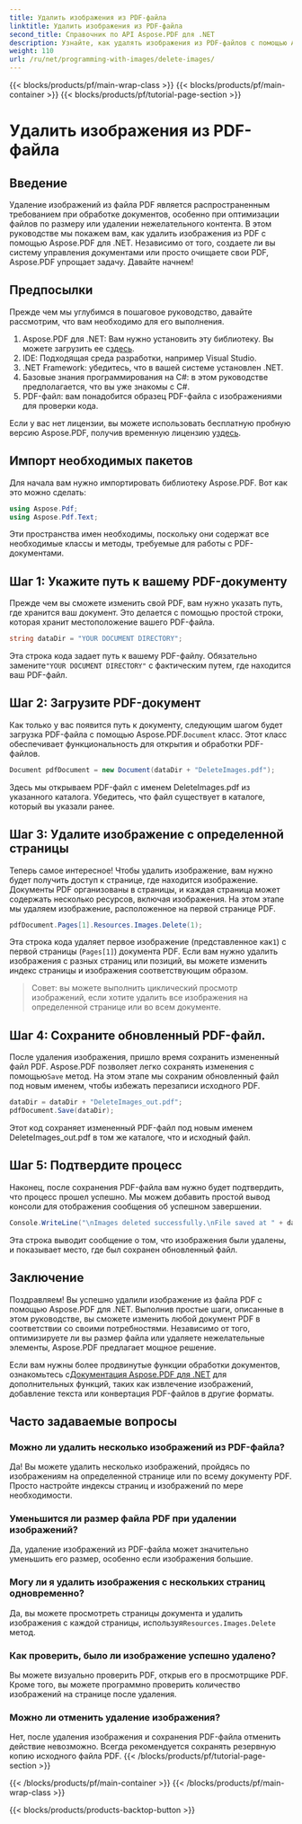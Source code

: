 ```yaml
---
title: Удалить изображения из PDF-файла
linktitle: Удалить изображения из PDF-файла
second_title: Справочник по API Aspose.PDF для .NET
description: Узнайте, как удалять изображения из PDF-файлов с помощью Aspose.PDF для .NET в простом пошаговом руководстве. Оптимизируйте PDF-файлы, легко удаляя нежелательные изображения.
weight: 110
url: /ru/net/programming-with-images/delete-images/
---
```


{{< blocks/products/pf/main-wrap-class >}}
{{< blocks/products/pf/main-container >}}
{{< blocks/products/pf/tutorial-page-section >}}

# Удалить изображения из PDF-файла

## Введение

Удаление изображений из файла PDF является распространенным требованием при обработке документов, особенно при оптимизации файлов по размеру или удалении нежелательного контента. В этом руководстве мы покажем вам, как удалить изображения из PDF с помощью Aspose.PDF для .NET. Независимо от того, создаете ли вы систему управления документами или просто очищаете свои PDF, Aspose.PDF упрощает задачу. Давайте начнем!

## Предпосылки

Прежде чем мы углубимся в пошаговое руководство, давайте рассмотрим, что вам необходимо для его выполнения.

1.  Aspose.PDF для .NET: Вам нужно установить эту библиотеку. Вы можете загрузить ее с[здесь](https://releases.aspose.com/pdf/net/).
2. IDE: Подходящая среда разработки, например Visual Studio.
3. .NET Framework: убедитесь, что в вашей системе установлен .NET.
4. Базовые знания программирования на C#: в этом руководстве предполагается, что вы уже знакомы с C#.
5. PDF-файл: вам понадобится образец PDF-файла с изображениями для проверки кода.

 Если у вас нет лицензии, вы можете использовать бесплатную пробную версию Aspose.PDF, получив временную лицензию у[здесь](https://purchase.aspose.com/temporary-license/).

## Импорт необходимых пакетов

Для начала вам нужно импортировать библиотеку Aspose.PDF. Вот как это можно сделать:

```csharp
using Aspose.Pdf;
using Aspose.Pdf.Text;
```

Эти пространства имен необходимы, поскольку они содержат все необходимые классы и методы, требуемые для работы с PDF-документами.

## Шаг 1: Укажите путь к вашему PDF-документу

Прежде чем вы сможете изменить свой PDF, вам нужно указать путь, где хранится ваш документ. Это делается с помощью простой строки, которая хранит местоположение вашего PDF-файла.

```csharp
string dataDir = "YOUR DOCUMENT DIRECTORY";
```

 Эта строка кода задает путь к вашему PDF-файлу. Обязательно замените`"YOUR DOCUMENT DIRECTORY"` с фактическим путем, где находится ваш PDF-файл.

## Шаг 2: Загрузите PDF-документ

 Как только у вас появится путь к документу, следующим шагом будет загрузка PDF-файла с помощью Aspose.PDF.`Document` класс. Этот класс обеспечивает функциональность для открытия и обработки PDF-файлов.

```csharp
Document pdfDocument = new Document(dataDir + "DeleteImages.pdf");
```

Здесь мы открываем PDF-файл с именем DeleteImages.pdf из указанного каталога. Убедитесь, что файл существует в каталоге, который вы указали ранее.

## Шаг 3: Удалите изображение с определенной страницы

Теперь самое интересное! Чтобы удалить изображение, вам нужно будет получить доступ к странице, где находится изображение. Документы PDF организованы в страницы, и каждая страница может содержать несколько ресурсов, включая изображения. На этом этапе мы удаляем изображение, расположенное на первой странице PDF.

```csharp
pdfDocument.Pages[1].Resources.Images.Delete(1);
```

 Эта строка кода удаляет первое изображение (представленное как`1`) с первой страницы (`Pages[1]`) документа PDF. Если вам нужно удалить изображения с разных страниц или позиций, вы можете изменить индекс страницы и изображения соответствующим образом.

> Совет: вы можете выполнить циклический просмотр изображений, если хотите удалить все изображения на определенной странице или во всем документе.

## Шаг 4: Сохраните обновленный PDF-файл.

 После удаления изображения, пришло время сохранить измененный файл PDF. Aspose.PDF позволяет легко сохранять изменения с помощью`Save` метод. На этом этапе мы сохраним обновленный файл под новым именем, чтобы избежать перезаписи исходного PDF.

```csharp
dataDir = dataDir + "DeleteImages_out.pdf";
pdfDocument.Save(dataDir);
```

Этот код сохраняет измененный PDF-файл под новым именем DeleteImages_out.pdf в том же каталоге, что и исходный файл.

## Шаг 5: Подтвердите процесс

Наконец, после сохранения PDF-файла вам нужно будет подтвердить, что процесс прошел успешно. Мы можем добавить простой вывод консоли для отображения сообщения об успешном завершении.

```csharp
Console.WriteLine("\nImages deleted successfully.\nFile saved at " + dataDir);
```

Эта строка выводит сообщение о том, что изображения были удалены, и показывает место, где был сохранен обновленный файл.

## Заключение

Поздравляем! Вы успешно удалили изображение из файла PDF с помощью Aspose.PDF для .NET. Выполнив простые шаги, описанные в этом руководстве, вы сможете изменить любой документ PDF в соответствии со своими потребностями. Независимо от того, оптимизируете ли вы размер файла или удаляете нежелательные элементы, Aspose.PDF предлагает мощное решение.

 Если вам нужны более продвинутые функции обработки документов, ознакомьтесь с[Документация Aspose.PDF для .NET](https://reference.aspose.com/pdf/net/) для дополнительных функций, таких как извлечение изображений, добавление текста или конвертация PDF-файлов в другие форматы.

## Часто задаваемые вопросы

### Можно ли удалить несколько изображений из PDF-файла?
Да! Вы можете удалить несколько изображений, пройдясь по изображениям на определенной странице или по всему документу PDF. Просто настройте индексы страниц и изображений по мере необходимости.

### Уменьшится ли размер файла PDF при удалении изображений?
Да, удаление изображений из PDF-файла может значительно уменьшить его размер, особенно если изображения большие.

### Могу ли я удалить изображения с нескольких страниц одновременно?
 Да, вы можете просмотреть страницы документа и удалить изображения с каждой страницы, используя`Resources.Images.Delete` метод.

### Как проверить, было ли изображение успешно удалено?
Вы можете визуально проверить PDF, открыв его в просмотрщике PDF. Кроме того, вы можете программно проверить количество изображений на странице после удаления.

### Можно ли отменить удаление изображения?
Нет, после удаления изображения и сохранения PDF-файла отменить действие невозможно. Всегда рекомендуется сохранять резервную копию исходного файла PDF.
{{< /blocks/products/pf/tutorial-page-section >}}

{{< /blocks/products/pf/main-container >}}
{{< /blocks/products/pf/main-wrap-class >}}

{{< blocks/products/products-backtop-button >}}
